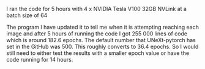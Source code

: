 I ran the code for 5 hours with 4 x NVIDIA Tesla V100 32GB NVLink at a batch size of 64


The program I have updated it to tell me when it is attempting reaching each image and after 5 hours of running the code I got 255 000 lines of code which is around 182.6 epochs. The default number that UNeXt-pytorch has set in the GitHub was 500. This roughly converts to 36.4 epochs. So I would still need to either test the results with a smaller epoch value or have the code running for 14 hours.